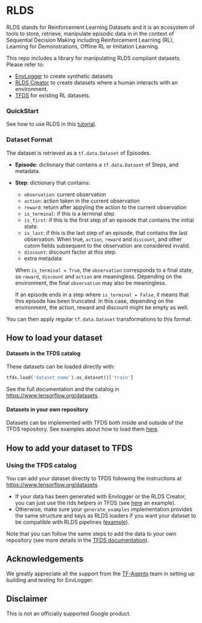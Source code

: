 # RLDS

RLDS stands for Reinforcement Learning Datasets and it is an ecosystem of tools
to store, retrieve, manipulate episodic data in in the context of Sequential
Decision Making including Reinforcement Learning (RL), Learning for
Demonstrations, Offline RL or Imitation Learning.

This repo includes a library for manipulating RLDS compliant datasets. Please
refer to:

*   [EnvLogger](http://github.com/deepmind/envlogger) to create synthetic datasets
*   [RLDS Creator](http://github.com/google-research/rlds-creator) to create datasets where a human interacts with an
    environment.
*   [TFDS](http://www.tensorflow.org/datasets/catalog/overview) for existing RL datasets.

### QuickStart

See how to use RLDS in this [tutorial].

[tutorial]: http://github.com/google-research/rlds/blob/main/rlds/examples/rlds_tutorial.ipynb

### Dataset Format

The dataset is retrieved as a `tf.data.Dataset` of Episodes.

*   **Episode**: dictionary that contains a `tf.data.Dataset` of Steps, and
    metadata.

*   **Step**: dictionary that contains:

    *   `observation`: current observation
    *   `action`: action taken in the current observation
    *   `reward`: return after appyling the action to the current observation
    *   `is_terminal`: if this is a terminal step
    *   `is_first`: if this is the first step of an episode that contains the
        initial state.
    *   `is_last`: if this is the last step of an episode, that contains the
        last observation. When true, `action`, `reward` and `discount`, and
        other cutom fields subsequent to the observation are considered invalid.
    *   `discount`: discount factor at this step.
    *   extra metadata

    When `is_terminal = True`, the `observation` corresponds to a final state,
    so `reward`, `discount` and `action` are meaningless. Depending on the
    environment, the final `observation` may also be meaningless.

    If an episode ends in a step where `is_terminal = False`, it means that this
    episode has been truncated. In this case, depending on the environment, the
    action, reward and discount might be empty as well.

You can then apply regular `tf.data.Dataset` transformations to this format.

## How to load your dataset

#### Datasets in the TFDS catalog

These datasets can be loaded directly with:

```py
tfds.load('dataset_name').as_dataset()['train']
```

See the full documentation and the catalog in https://www.tensorflow.org/datasets.

#### Datasets in your own repository

Datasets can be implemented with TFDS both inside and outside of the TFDS
repository. See examples about how to load them
[here](https://www.tensorflow.org/datasets/external_tfrecord?hl=en#load_dataset_with_tfds).

## How to add your dataset to TFDS

### Using the TFDS catalog

You can add your dataset directly to TFDS
following the instructions at https://www.tensorflow.org/datasets.

* If your data has been generated with Envlogger or the RLDS Creator, you can just use the rlds helpers in TFDS (see [here](https://github.com/tensorflow/datasets/blob/master/tensorflow_datasets/rlds/robosuite_panda_pick_place_can/robosuite_panda_pick_place_can.py) an example).
* Otherwise, make sure your `generate_examples` implementation provides the same structure
  and keys as RLDS loaders if you want your dataset to be compatible with RLDS
  pipelines
  ([example](https://github.com/tensorflow/datasets/blob/master/tensorflow_datasets/d4rl/dataset_utils.py)).


Note that you can follow the same steps to add the data to your own repository
(see more details in the [TFDS documentation](https://www.tensorflow.org/datasets/add_dataset?hl=en)).

## Acknowledgements

We greatly appreciate all the support from the
[TF-Agents](https://github.com/tensorflow/agents) team in setting up building
and testing for EnvLogger.

## Disclaimer

This is not an officially supported Google product.
